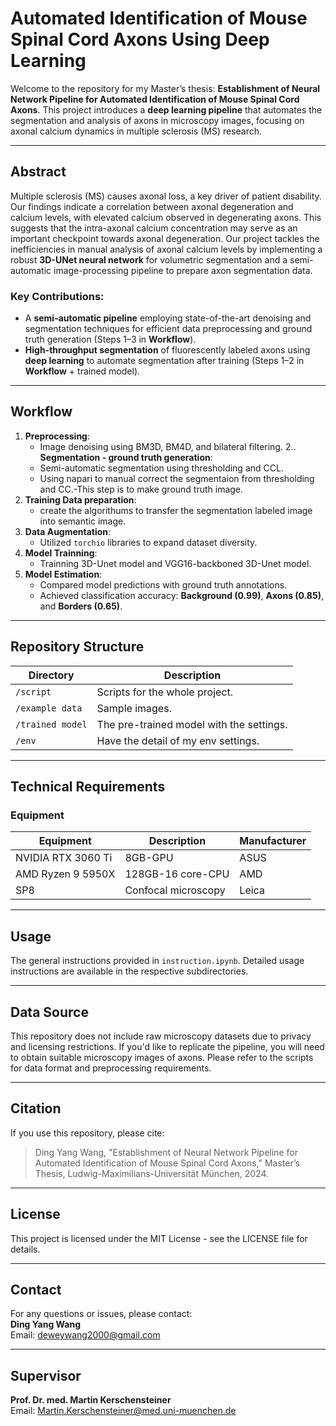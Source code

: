 # **Automated Identification of Mouse Spinal Cord Axons Using Deep Learning**

Welcome to the repository for my Master’s thesis: **Establishment of Neural Network Pipeline for Automated Identification of Mouse Spinal Cord Axons**. This project introduces a **deep learning pipeline** that automates the segmentation and analysis of axons in microscopy images, focusing on axonal calcium dynamics in multiple sclerosis (MS) research.

---

## **Abstract**

Multiple sclerosis (MS) causes axonal loss, a key driver of patient disability. Our findings indicate a correlation between axonal degeneration and calcium levels, with elevated calcium observed in degenerating axons. This suggests that the intra-axonal calcium concentration may serve as an important checkpoint towards axonal degeneration. Our project tackles the inefficiencies in manual analysis of axonal calcium levels by implementing a robust **3D-UNet neural network** for volumetric segmentation and a semi-automatic image-processing pipeline to prepare axon segmentation data.

### Key Contributions:
- A **semi-automatic pipeline** employing state-of-the-art denoising and segmentation techniques for efficient data preprocessing and ground truth generation (Steps 1–3 in **Workflow**).
- **High-throughput segmentation** of fluorescently labeled axons using **deep learning** to automate segmentation after training (Steps 1–2 in **Workflow** + trained model).

---

## **Workflow**
1. **Preprocessing**:
   - Image denoising using BM3D, BM4D, and bilateral filtering.
2.. **Segmentation - ground truth generation**:
   - Semi-automatic segmentation using thresholding and CCL.
   - Using napari to manual correct the segmentaion from thresholding and CC.-This step is to make ground truth image.
3. **Training Data preparation**:
   - create the algorithums to transfer the segmentation labeled image into semantic image. 
4. **Data Augmentation**:
   -  Utilized `torchio` libraries to expand dataset diversity.
5. **Model Trainning**:
   - Trainning 3D-Unet model and VGG16-backboned 3D-Unet model. 
6. **Model Estimation**:
   - Compared model predictions with ground truth annotations.
   - Achieved classification accuracy: **Background (0.99)**, **Axons (0.85)**, and **Borders (0.65)**.

---

## **Repository Structure**

| **Directory**          | **Description**                           |
|-------------------------|------------------------------------------|
| `/script`               |Scripts for the whole project.            |
| `/example data`         | Sample images.                           |
| `/trained model`        | The pre-trained model with the settings. |
| `/env`                  | Have the detail of my env settings.      |


---

## Technical Requirements
### Equipment
| **Equipment**           | **Description**            | **Manufacturer** |
|--------------------------|----------------------------|------------------|
| NVIDIA RTX 3060 Ti       | 8GB-GPU                   | ASUS            |
| AMD Ryzen 9 5950X        | 128GB-16 core-CPU         | AMD             |
| SP8                      | Confocal microscopy       | Leica           |

---

## Usage
The general instructions provided in `instruction.ipynb`. Detailed usage instructions are available in the respective subdirectories. 

---

## **Data Source**

This repository does not include raw microscopy datasets due to privacy and licensing restrictions. If you'd like to replicate the pipeline, you will need to obtain suitable microscopy images of axons. Please refer to the scripts for data format and preprocessing requirements.

---

## Citation
If you use this repository, please cite:
> Ding Yang Wang, "Establishment of Neural Network Pipeline for Automated Identification of Mouse Spinal Cord Axons," Master’s Thesis, Ludwig-Maximilians-Universität München, 2024.

---

## License
This project is licensed under the MIT License - see the LICENSE file for details.

---

## Contact
For any questions or issues, please contact:  
**Ding Yang Wang**  
Email: [deweywang2000@gmail.com](deweywang2000@gmail.com)

---
## Supervisor
**Prof. Dr. med. Martin Kerschensteiner**  
Email: [Martin.Kerschensteiner@med.uni-muenchen.de](mailto:Martin.Kerschensteiner@med.uni-muenchen.de)
